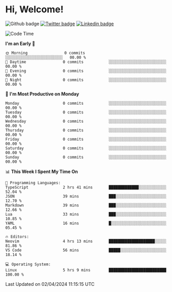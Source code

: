   # Hi, Welcome!
  ![Github badge](https://img.shields.io/github/followers/kraken-afk.svg?style=social&label=Follow&maxAge=2592000)
  [![Twitter badge](https://img.shields.io/badge/-Twitter-00acee?style=flat-square&logo=Twitter&logoColor=white)](https://twitter.com/trshppl)
  [![Linkedin badge](https://img.shields.io/badge/LinkedIn-0077B5?style=flat-square&logo=linkedin&logoColor=white)](https://www.linkedin.com/in/noveanrer)
<!--START_SECTION:waka-->
![Code Time](http://img.shields.io/badge/Code%20Time-124%20hrs%2039%20mins-blue)

**I'm an Early 🐤** 

```text
🌞 Morning                0 commits           ░░░░░░░░░░░░░░░░░░░░░░░░░   00.00 % 
🌆 Daytime                0 commits           ░░░░░░░░░░░░░░░░░░░░░░░░░   00.00 % 
🌃 Evening                0 commits           ░░░░░░░░░░░░░░░░░░░░░░░░░   00.00 % 
🌙 Night                  0 commits           ░░░░░░░░░░░░░░░░░░░░░░░░░   00.00 % 
```
📅 **I'm Most Productive on Monday** 

```text
Monday                   0 commits           ░░░░░░░░░░░░░░░░░░░░░░░░░   00.00 % 
Tuesday                  0 commits           ░░░░░░░░░░░░░░░░░░░░░░░░░   00.00 % 
Wednesday                0 commits           ░░░░░░░░░░░░░░░░░░░░░░░░░   00.00 % 
Thursday                 0 commits           ░░░░░░░░░░░░░░░░░░░░░░░░░   00.00 % 
Friday                   0 commits           ░░░░░░░░░░░░░░░░░░░░░░░░░   00.00 % 
Saturday                 0 commits           ░░░░░░░░░░░░░░░░░░░░░░░░░   00.00 % 
Sunday                   0 commits           ░░░░░░░░░░░░░░░░░░░░░░░░░   00.00 % 
```


📊 **This Week I Spent My Time On** 

```text
💬 Programming Languages: 
TypeScript               2 hrs 41 mins       █████████████░░░░░░░░░░░░   52.04 % 
JSON                     39 mins             ███░░░░░░░░░░░░░░░░░░░░░░   12.70 % 
Markdown                 39 mins             ███░░░░░░░░░░░░░░░░░░░░░░   12.66 % 
Lua                      33 mins             ███░░░░░░░░░░░░░░░░░░░░░░   10.85 % 
YAML                     16 mins             █░░░░░░░░░░░░░░░░░░░░░░░░   05.45 % 

🔥 Editors: 
Neovim                   4 hrs 13 mins       ████████████████████░░░░░   81.86 % 
VS Code                  56 mins             █████░░░░░░░░░░░░░░░░░░░░   18.14 % 

💻 Operating System: 
Linux                    5 hrs 9 mins        █████████████████████████   100.00 % 
```


 Last Updated on 02/04/2024 11:15:15 UTC
<!--END_SECTION:waka-->